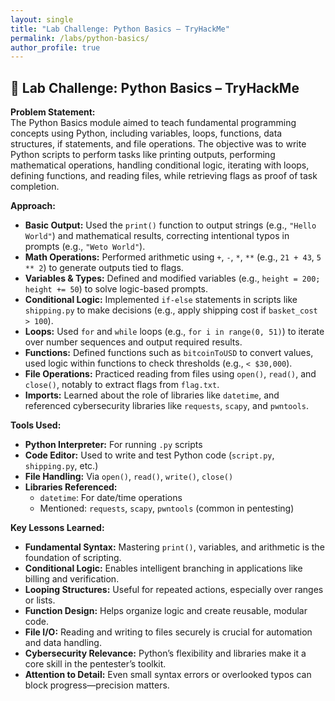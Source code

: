 ```yaml
---
layout: single
title: "Lab Challenge: Python Basics – TryHackMe"
permalink: /labs/python-basics/
author_profile: true
---
```


## 🧪 Lab Challenge: Python Basics – TryHackMe

**Problem Statement:**  
The Python Basics module aimed to teach fundamental programming concepts using Python, including variables, loops, functions, data structures, if statements, and file operations. The objective was to write Python scripts to perform tasks like printing outputs, performing mathematical operations, handling conditional logic, iterating with loops, defining functions, and reading files, while retrieving flags as proof of task completion.

**Approach:**  
- **Basic Output:** Used the `print()` function to output strings (e.g., `"Hello World"`) and mathematical results, correcting intentional typos in prompts (e.g., `"Weto World"`).  
- **Math Operations:** Performed arithmetic using `+`, `-`, `*`, `**` (e.g., `21 + 43`, `5 ** 2`) to generate outputs tied to flags.  
- **Variables & Types:** Defined and modified variables (e.g., `height = 200; height += 50`) to solve logic-based prompts.  
- **Conditional Logic:** Implemented `if-else` statements in scripts like `shipping.py` to make decisions (e.g., apply shipping cost if `basket_cost > 100`).  
- **Loops:** Used `for` and `while` loops (e.g., `for i in range(0, 51)`) to iterate over number sequences and output required results.  
- **Functions:** Defined functions such as `bitcoinToUSD` to convert values, used logic within functions to check thresholds (e.g., `< $30,000`).  
- **File Operations:** Practiced reading from files using `open()`, `read()`, and `close()`, notably to extract flags from `flag.txt`.  
- **Imports:** Learned about the role of libraries like `datetime`, and referenced cybersecurity libraries like `requests`, `scapy`, and `pwntools`.

**Tools Used:**  
- **Python Interpreter:** For running `.py` scripts  
- **Code Editor:** Used to write and test Python code (`script.py`, `shipping.py`, etc.)  
- **File Handling:** Via `open()`, `read()`, `write()`, `close()`  
- **Libraries Referenced:**  
  - `datetime`: For date/time operations  
  - Mentioned: `requests`, `scapy`, `pwntools` (common in pentesting)


**Key Lessons Learned:**  
- **Fundamental Syntax:** Mastering `print()`, variables, and arithmetic is the foundation of scripting.  
- **Conditional Logic:** Enables intelligent branching in applications like billing and verification.  
- **Looping Structures:** Useful for repeated actions, especially over ranges or lists.  
- **Function Design:** Helps organize logic and create reusable, modular code.  
- **File I/O:** Reading and writing to files securely is crucial for automation and data handling.  
- **Cybersecurity Relevance:** Python’s flexibility and libraries make it a core skill in the pentester’s toolkit.  
- **Attention to Detail:** Even small syntax errors or overlooked typos can block progress—precision matters.

